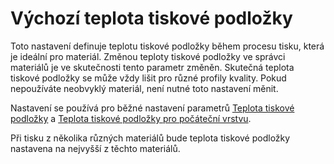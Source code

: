 Výchozí teplota tiskové podložky
====
Toto nastavení definuje teplotu tiskové podložky během procesu tisku, která je ideální pro materiál. Změnou teploty tiskové podložky ve správci materiálů je ve skutečnosti tento parametr změněn. Skutečná teplota tiskové podložky se může vždy lišit pro různé profily kvality. Pokud nepoužíváte neobvyklý materiál, není nutné toto nastavení měnit.

Nastavení se používá pro běžné nastavení parametrů [Teplota tiskové podložky](material_bed_temperature.md) a [Teplota tiskové podložky pro počáteční vrstvu](material_bed_temperature_layer_0.md).

Při tisku z několika různých materiálů bude teplota tiskové podložky nastavena na nejvyšší z těchto materiálů.